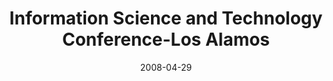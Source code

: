 ---
date: 2008-04-29
title: "Information Science and Technology Conference-Los Alamos"
source: SoIC News
sourceUrl: http://www.slis.indiana.edu/news/story.php?story_id=1738
pdfLink: 20080429-borner-cnls.pdf
---